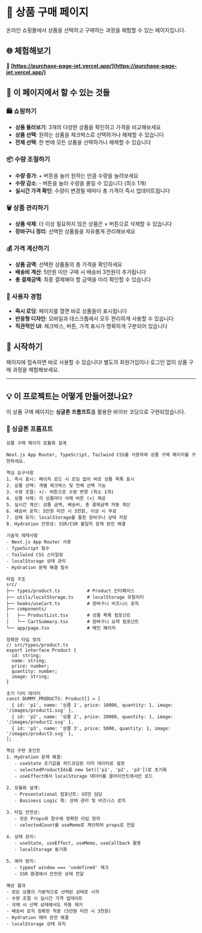 # 🛒 상품 구매 페이지

온라인 쇼핑몰에서 상품을 선택하고 구매하는 과정을 체험할 수 있는 페이지입니다.

## 🌐 체험해보기

**🔗 [https://purchase-page-jet.vercel.app/](https://purchase-page-jet.vercel.app/)**

## 🎯 이 페이지에서 할 수 있는 것들

### 🛍️ 쇼핑하기
- **상품 둘러보기**: 3개의 다양한 상품을 확인하고 가격을 비교해보세요
- **상품 선택**: 원하는 상품을 체크박스로 선택하거나 해제할 수 있습니다
- **전체 선택**: 한 번에 모든 상품을 선택하거나 해제할 수 있습니다

### 📦 수량 조절하기
- **수량 증가**: + 버튼을 눌러 원하는 만큼 수량을 늘려보세요
- **수량 감소**: - 버튼을 눌러 수량을 줄일 수 있습니다 (최소 1개)
- **실시간 가격 확인**: 수량이 변경될 때마다 총 가격이 즉시 업데이트됩니다

### 🗑️ 상품 관리하기
- **상품 삭제**: 더 이상 필요하지 않은 상품은 × 버튼으로 삭제할 수 있습니다
- **장바구니 정리**: 선택한 상품들을 자유롭게 관리해보세요

### 💰 가격 계산하기
- **상품 금액**: 선택한 상품들의 총 가격을 확인하세요
- **배송비 계산**: 5만원 미만 구매 시 배송비 3천원이 추가됩니다
- **총 결제금액**: 최종 결제해야 할 금액을 미리 확인할 수 있습니다

### 🎨 사용자 경험
- **즉시 로딩**: 페이지를 열면 바로 상품들이 표시됩니다
- **반응형 디자인**: 모바일과 데스크톱에서 모두 편리하게 사용할 수 있습니다
- **직관적인 UI**: 체크박스, 버튼, 가격 표시가 명확하게 구분되어 있습니다

## 🚀 시작하기

페이지에 접속하면 바로 사용할 수 있습니다! 별도의 회원가입이나 로그인 없이 상품 구매 과정을 체험해보세요.

---

## 💡 이 프로젝트는 어떻게 만들어졌나요?

이 상품 구매 페이지는 **싱글톤 프롬프트**를 활용한 바이브 코딩으로 구현되었습니다. 

### 🎯 싱글톤 프롬프트

```
상품 구매 페이지 모듈화 설계

Next.js App Router, TypeScript, Tailwind CSS를 사용하여 상품 구매 페이지를 구현하세요.

핵심 요구사항
1. 즉시 표시: 페이지 로드 시 로딩 없이 바로 상품 목록 표시
2. 상품 선택: 개별 체크박스 및 전체 선택 기능
3. 수량 조절: +/- 버튼으로 수량 변경 (최소 1개)
4. 상품 삭제: 각 상품마다 삭제 버튼 (×) 제공
5. 실시간 계산: 상품 금액, 배송비, 총 결제금액 자동 계산
6. 배송비 로직: 5만원 미만 시 3천원, 이상 시 무료
7. 상태 유지: localStorage를 통한 장바구니 상태 저장
8. Hydration 안정성: SSR/CSR 불일치 문제 완전 해결

기술적 제약사항
- Next.js App Router 사용
- TypeScript 필수
- Tailwind CSS 스타일링
- localStorage 상태 관리
- Hydration 문제 해결 필수

파일 구조
src/
├── types/product.ts          # Product 인터페이스
├── utils/localStorage.ts     # localStorage 유틸리티
├── hooks/useCart.ts          # 장바구니 비즈니스 로직
├── components/
│   ├── ProductList.tsx       # 상품 목록 컴포넌트
│   └── CartSummary.tsx       # 장바구니 요약 컴포넌트
└── app/page.tsx              # 메인 페이지

정확한 타입 정의
// src/types/product.ts
export interface Product {
  id: string;
  name: string;
  price: number;
  quantity: number;
  image: string;
}

초기 더미 데이터
const DUMMY_PRODUCTS: Product[] = [
  { id: 'p1', name: '상품 1', price: 10000, quantity: 1, image: '/images/product1.svg' },
  { id: 'p2', name: '상품 2', price: 20000, quantity: 1, image: '/images/product2.svg' },
  { id: 'p3', name: '상품 3', price: 5000, quantity: 1, image: '/images/product3.svg' },
];

핵심 구현 포인트
1. Hydration 문제 해결: 
   - useState 초기값을 하드코딩된 더미 데이터로 설정
   - selectedProductIds를 new Set(['p1', 'p2', 'p3'])로 초기화
   - useEffect에서 localStorage 데이터를 클라이언트에서만 로드

2. 모듈화 설계: 
   - Presentational 컴포넌트: UI만 담당
   - Business Logic 훅: 상태 관리 및 비즈니스 로직

3. 타입 안전성: 
   - 모든 Props와 함수에 정확한 타입 정의
   - selectedCount를 useMemo로 계산하여 props로 전달

4. 상태 관리: 
   - useState, useEffect, useMemo, useCallback 활용
   - localStorage 동기화

5. 에러 방지: 
   - typeof window === 'undefined' 체크
   - SSR 환경에서 안전한 상태 전달

예상 결과
- 모든 상품이 기본적으로 선택된 상태로 시작
- 수량 조절 시 실시간 가격 업데이트
- 삭제 시 선택 상태에서도 자동 제거
- 배송비 로직 정확한 적용 (5만원 미만 시 3천원)
- Hydration 에러 완전 해결
- localStorage 상태 유지
```